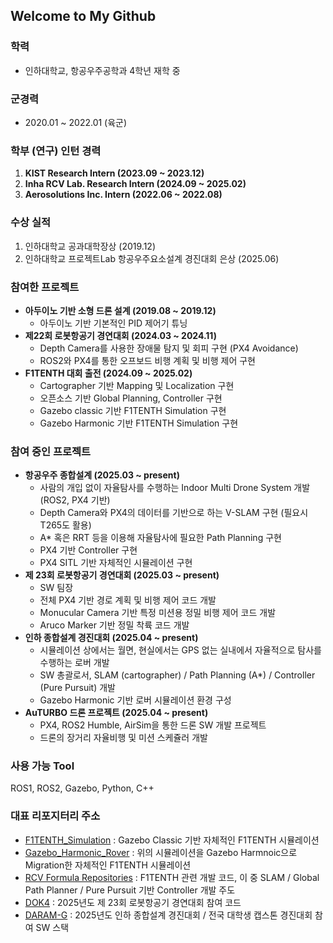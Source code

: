 ## Welcome to My Github

### 학력
- 인하대학교, 항공우주공학과 4학년 재학 중

### 군경력
- 2020.01 ~ 2022.01 (육군)

### 학부 (연구) 인턴 경력
1. **KIST Research Intern (2023.09 ~ 2023.12)**
2. **Inha RCV Lab. Research Intern (2024.09 ~ 2025.02)**
3. **Aerosolutions Inc. Intern (2022.06 ~ 2022.08)**

### 수상 실적
1. 인하대학교 공과대학장상 (2019.12)
2. 인하대학교 프로젝트Lab 항공우주요소설계 경진대회 은상 (2025.06)

### 참여한 프로젝트
- **아두이노 기반 소형 드론 설계 (2019.08 ~ 2019.12)**
  - 아두이노 기반 기본적인 PID 제어기 튜닝
- **제22회 로봇항공기 경연대회 (2024.03 ~ 2024.11)**
  - Depth Camera를 사용한 장애물 탐지 및 회피 구현 (PX4 Avoidance)
  - ROS2와 PX4를 통한 오프보드 비행 계획 및 비행 제어 구현
- **F1TENTH 대회 출전 (2024.09 ~ 2025.02)**
  - Cartographer 기반 Mapping 및 Localization 구현
  - 오픈소스 기반 Global Planning, Controller 구현
  - Gazebo classic 기반 F1TENTH Simulation 구현
  - Gazebo Harmonic 기반 F1TENTH Simulation 구현

### 참여 중인 프로젝트
- **항공우주 종합설계 (2025.03 ~ present)**
  - 사람의 개입 없이 자율탐사를 수행하는 Indoor Multi Drone System 개발 (ROS2, PX4 기반)
  - Depth Camera와 PX4의 데이터를 기반으로 하는 V-SLAM 구현 (필요시 T265도 활용)
  - A* 혹은 RRT 등을 이용해 자율탐사에 필요한 Path Planning 구현
  - PX4 기반 Controller 구현
  - PX4 SITL 기반 자체적인 시뮬레이션 구현
- **제 23회 로봇항공기 경연대회 (2025.03 ~ present)**
  - SW 팀장
  - 전체 PX4 기반 경로 계획 및 비행 제어 코드 개발
  - Monucular Camera 기반 특정 미션용 정밀 비행 제어 코드 개발
  - Aruco Marker 기반 정밀 착륙 코드 개발
- **인하 종합설계 경진대회 (2025.04 ~ present)**
  - 시뮬레이션 상에서는 월면, 현실에서는 GPS 없는 실내에서 자율적으로 탐사를 수행하는 로버 개발
  - SW 총괄로서, SLAM (cartographer) / Path Planning (A*) / Controller (Pure Pursuit) 개발
  - Gazebo Harmonic 기반 로버 시뮬레이션 환경 구성
- **AuTURBO 드론 프로젝트 (2025.04 ~ present)**
  - PX4, ROS2 Humble, AirSim을 통한 드론 SW 개발 프로젝트
  - 드론의 장거리 자율비행 및 미션 스케쥴러 개발

### 사용 가능 Tool
ROS1, ROS2, Gazebo, Python, C++

### 대표 리포지터리 주소
- [F1TENTH_Simulation](https://github.com/kimhoyun-robotair/F1TENTH_Simulation) : Gazebo Classic 기반 자체적인 F1TENTH 시뮬레이션
- [Gazebo_Harmonic_Rover](https://github.com/kimhoyun-robotair/Gazebo_Harmonic_Rover) : 위의 시뮬레이션을 Gazebo Harmnoic으로 Migration한 자체적인 F1TENTH 시뮬레이션
- [RCV Formula Repositories](https://github.com/orgs/rcv-formula/repositories) : F1TENTH 관련 개발 코드, 이 중 SLAM / Global Path Planner / Pure Pursuit 기반 Controller 개발 주도
- [DOK4](https://github.com/kimhoyun-robotair/DOK4) : 2025년도 제 23회 로봇항공기 경연대회 참여 코드
- [DARAM-G](https://github.com/kimhoyun-robotair/DARAM-G) : 2025년도 인하 종합설계 경진대회 / 전국 대학생 캡스톤 경진대회 참여 SW 스택
